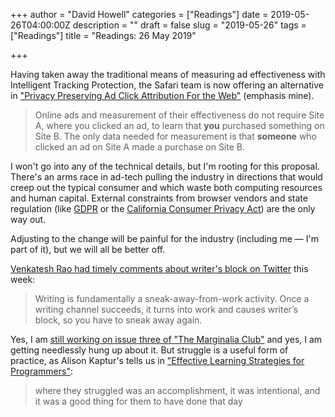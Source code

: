 +++
author = "David Howell"
categories = ["Readings"]
date = 2019-05-26T04:00:00Z
description = ""
draft = false
slug = "2019-05-26"
tags = ["Readings"]
title = "Readings: 26 May 2019"

+++


Having taken away the traditional means of measuring ad effectiveness with Intelligent Tracking Protection, the Safari team is now offering an alternative in ["Privacy Preserving Ad Click Attribution For the Web"][webkit] (emphasis mine).

> Online ads and measurement of their effectiveness do not require Site A, where you clicked an ad, to learn that **you** purchased something on Site B. The only data needed for measurement is that **someone** who clicked an ad on Site A made a purchase on Site B.

I won't go into any of the technical details, but I'm rooting for this proposal. There's an arms race in ad-tech pulling the industry in directions that would creep out the typical consumer and which waste both computing resources and human capital. External constraints from browser vendors and state regulation (like [GDPR][gdpr] or the [California Consumer Privacy Act][ccpa]) are the only way out.

Adjusting to the change will be painful for the industry (including me — I'm part of it), but we will all be better off.

[Venkatesh Rao had timely comments about writer's block on Twitter][vgr] this week:

> Writing is fundamentally a sneak-away-from-work activity. Once a writing channel succeeds, it turns into work and causes writer’s block, so you have to sneak away again.

Yes, I am [still working on issue three of "The Marginalia Club"][editorial] and yes, I am getting needlessly hung up about it. But struggle is a useful form of practice, as Alison Kaptur's tells us in ["Effective Learning Strategies for Programmers"][kaptur]:

> where they struggled was an accomplishment, it was intentional, and it was a good thing for them to have done that day

[webkit]: https://webkit.org/blog/8943/privacy-preserving-ad-click-attribution-for-the-web/
[gdpr]: https://en.wikipedia.org/wiki/General_Data_Protection_Regulation
[ccpa]: https://www.oag.ca.gov/privacy/ccpa
[vgr]: https://twitter.com/vgr/status/1132084848661749760
[editorial]: https://www.howell.io/2019/05/20/editorial-process/
[kaptur]: http://akaptur.github.com/blog/2015/10/10/effective-learning-strategies-for-programmers/


